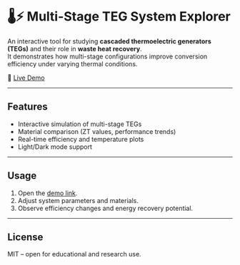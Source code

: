 # 🌡️⚡ Multi-Stage TEG System Explorer

An interactive tool for studying **cascaded thermoelectric generators (TEGs)** and their role in **waste heat recovery**.  
It demonstrates how multi-stage configurations improve conversion efficiency under varying thermal conditions.

🔗 [Live Demo](https://devloper-gazi.github.io/Interactive-Multi-Stage-TEG-System-Explorer/)

---

## Features
- Interactive simulation of multi-stage TEGs  
- Material comparison (ZT values, performance trends)  
- Real-time efficiency and temperature plots  
- Light/Dark mode support  

---

## Usage
1. Open the [demo link](https://devloper-gazi.github.io/Interactive-Multi-Stage-TEG-System-Explorer/).  
2. Adjust system parameters and materials.  
3. Observe efficiency changes and energy recovery potential.  

---

## License
MIT – open for educational and research use.
